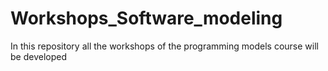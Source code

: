 # Workshops_Software_modeling
In this repository all the workshops of the programming models course will be developed
